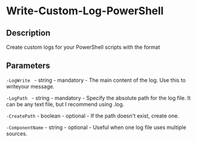 # Write-Custom-Log-PowerShell

## Description

Create custom logs for your PowerShell scripts with the format 

## Parameters

```-LogWrite ``` - string - mandatory - The main content of the log. Use this to writeyour message.

```-LogPath ``` - string - mandatory - Specify the absolute path for the log file. It can be any text file, but I recommend using .log. 

```-CreatePath``` - boolean - optional - If the path doesn't exist, create one.

```-ComponentName``` - string - optional - Useful when one log file uses multiple sources.

